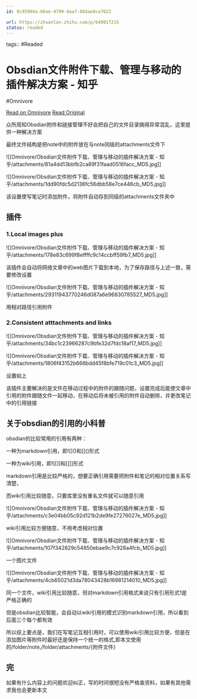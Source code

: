 ```yaml
---
id: 8c95904a-66ae-4709-8aa7-88dae8ca7622

url: https://zhuanlan.zhihu.com/p/649017215
status: readed
---
```



tags::  #Readed 

# Obsdian文件附件下载、管理与移动的插件解决方案 - 知乎
#Omnivore

[Read on Omnivore](https://omnivore.app/me/obsdian-18f6826d52e)
[Read Original](https://zhuanlan.zhihu.com/p/649017215)

众所周知Obsdian附件和链接管理不好会把自己的文件目录搞得异常混乱，这里提供一种解决方案

最终文件结构是把note中的附件放在与note同级的attachments文件下

![[Omnivore/Obsdian文件附件下载、管理与移动的插件解决方案 - 知乎/attachments/81a4dd13bbfb2ca89f31faad0516facc_MD5.jpg]]

![[Omnivore/Obsdian文件附件下载、管理与移动的插件解决方案 - 知乎/attachments/1dd90fdc5d2136fc56dbb58e7ce446cb_MD5.jpg]]

该设置使写笔记时添加附件，将附件自动存到同级的attachments文件夹中

## 插件

### 1.Local images plus

![[Omnivore/Obsdian文件附件下载、管理与移动的插件解决方案 - 知乎/attachments/178e83c699f8effffc9c14ccbff59fb7_MD5.jpg]]

该插件会自动将网络文章中的web图片下载到本地，为了保存路径与上述一致，需要修改设置

![[Omnivore/Obsdian文件附件下载、管理与移动的插件解决方案 - 知乎/attachments/29311943770246d087a6e96830785527_MD5.jpg]]

用相对路径引用附件

### 2.Consistent atttachments and links

![[Omnivore/Obsdian文件附件下载、管理与移动的插件解决方案 - 知乎/attachments/34bc1c23966287c9bfe32d7fdc18af17_MD5.jpg]]

![[Omnivore/Obsdian文件附件下载、管理与移动的插件解决方案 - 知乎/attachments/1806f43152b666bdd45f8bfe719c01c3_MD5.jpg]]

设置如上

该插件主要解决的是文件在移动过程中的附件的跟随问题，设置完成后能使文章中引用的附件跟随文件一起移动，在移动后将未被引用的附件自动删除，并更改笔记中的引用链接

## 关于obsdian的引用的小科普

obsdian的比较常用的引用有两种：

一种为markdown引用，即!\[\]()和\[\]()形式

一种为wiki引用，即!\[\[\]\]和\[\[\]\]形式

markdown引用是比较严格的，想要正确引用需要把附件和笔记的相对位置关系写清楚，

而wiki引用比较随意，只要库里没有重名文件就可以随意引用

![[Omnivore/Obsdian文件附件下载、管理与移动的插件解决方案 - 知乎/attachments/c3e04bb05c92d121b2de9fe27276027e_MD5.jpg]]

wiki引用比较方便随意，不用考虑相对位置

![[Omnivore/Obsdian文件附件下载、管理与移动的插件解决方案 - 知乎/attachments/107f342829c54850ebae9c7c928a4fcb_MD5.jpg]]

一个图片文件

![[Omnivore/Obsdian文件附件下载、管理与移动的插件解决方案 - 知乎/attachments/4cb65021d3da78043428b16981214010_MD5.jpg]]

同一个文件，wiki引用比较随意，但对markdown引用格式来说只有引用形式1是严格正确的

但是obsdian比较智能，会自动以wiki引用的模式识别markdown引用，所以看到后面三个每个都有效

所以综上要点是，我们在写笔记互相引用时，可以使用wiki引用比较方便，但是在添加图片等附件时最好还是保持一个统一的格式,即本文使用的/folder/note,/folder/attachments/{附件文件}

## 完

如果有什么内容上的问题欢迎纠正，写的时间很短没有严格查资料，如果有其他需求我也会更新本文

